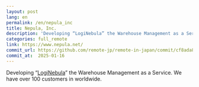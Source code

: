 ```yaml
---
layout: post
lang: en
permalink: /en/nepula_inc
title: Nepula, Inc.
description: 'Developing “LogiNebula” the Warehouse Management as a Service. We have over 100 customers in worldwide.'
categories: full_remote
link: https://www.nepula.net/
commit_url: https://github.com/remote-jp/remote-in-japan/commit/cf8ada8eae0f29603e476cd235d4527e9ea268e4
commit_at:  2025-01-16
---
```


<p>Developing “<a href="https://loginebula.com">LogiNebula</a>” the Warehouse Management as a Service. We have over 100 customers in worldwide.</p>
